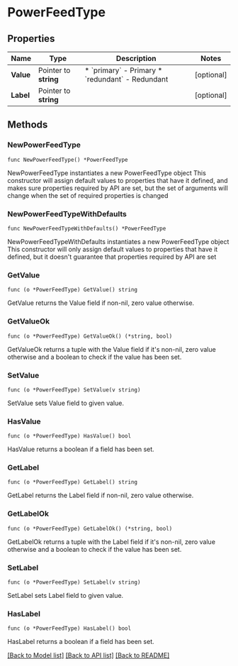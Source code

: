 # PowerFeedType

## Properties

Name | Type | Description | Notes
------------ | ------------- | ------------- | -------------
**Value** | Pointer to **string** | * &#x60;primary&#x60; - Primary * &#x60;redundant&#x60; - Redundant | [optional] 
**Label** | Pointer to **string** |  | [optional] 

## Methods

### NewPowerFeedType

`func NewPowerFeedType() *PowerFeedType`

NewPowerFeedType instantiates a new PowerFeedType object
This constructor will assign default values to properties that have it defined,
and makes sure properties required by API are set, but the set of arguments
will change when the set of required properties is changed

### NewPowerFeedTypeWithDefaults

`func NewPowerFeedTypeWithDefaults() *PowerFeedType`

NewPowerFeedTypeWithDefaults instantiates a new PowerFeedType object
This constructor will only assign default values to properties that have it defined,
but it doesn't guarantee that properties required by API are set

### GetValue

`func (o *PowerFeedType) GetValue() string`

GetValue returns the Value field if non-nil, zero value otherwise.

### GetValueOk

`func (o *PowerFeedType) GetValueOk() (*string, bool)`

GetValueOk returns a tuple with the Value field if it's non-nil, zero value otherwise
and a boolean to check if the value has been set.

### SetValue

`func (o *PowerFeedType) SetValue(v string)`

SetValue sets Value field to given value.

### HasValue

`func (o *PowerFeedType) HasValue() bool`

HasValue returns a boolean if a field has been set.

### GetLabel

`func (o *PowerFeedType) GetLabel() string`

GetLabel returns the Label field if non-nil, zero value otherwise.

### GetLabelOk

`func (o *PowerFeedType) GetLabelOk() (*string, bool)`

GetLabelOk returns a tuple with the Label field if it's non-nil, zero value otherwise
and a boolean to check if the value has been set.

### SetLabel

`func (o *PowerFeedType) SetLabel(v string)`

SetLabel sets Label field to given value.

### HasLabel

`func (o *PowerFeedType) HasLabel() bool`

HasLabel returns a boolean if a field has been set.


[[Back to Model list]](../README.md#documentation-for-models) [[Back to API list]](../README.md#documentation-for-api-endpoints) [[Back to README]](../README.md)


